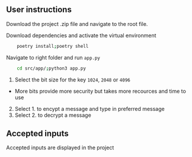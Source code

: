 ## User instructions
Download the project .zip file and navigate to the root file. 

Download dependencies and activate the virtual environment
```bash
    poetry install;poetry shell
```

Navigate to right folder and run `app.py`
```bash
    cd src/app/;python3 app.py
```

1. Select the bit size for the key `1024`, `2048` or `4096`
- More bits provide more security but takes more recources and time to use
2. Select 1. to encypt a message and type in preferred message
3. Select 2. to decrypt a message
## Accepted inputs

Accepted inputs are displayed in the project